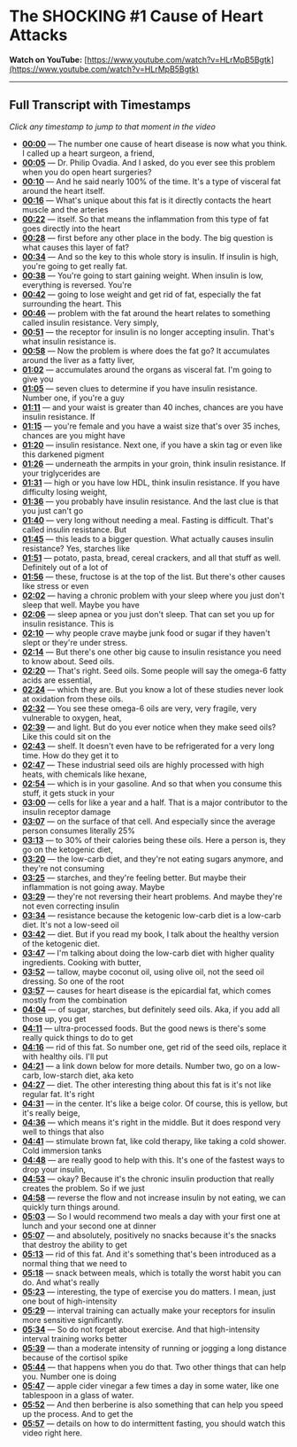 # The SHOCKING #1 Cause of Heart Attacks

**Watch on YouTube:** [https://www.youtube.com/watch?v=HLrMpB5Bgtk](https://www.youtube.com/watch?v=HLrMpB5Bgtk)

---

## Full Transcript with Timestamps

*Click any timestamp to jump to that moment in the video*

- **[00:00](https://www.youtube.com/watch?v=HLrMpB5Bgtk&t=0s)** — The number one cause of heart disease is now what you think. I called up a heart surgeon, a friend,
- **[00:05](https://www.youtube.com/watch?v=HLrMpB5Bgtk&t=5s)** — Dr. Philip Ovadia. And I asked, do you ever see this problem when you do open heart surgeries?
- **[00:10](https://www.youtube.com/watch?v=HLrMpB5Bgtk&t=10s)** — And he said nearly 100% of the time. It's a type of visceral fat around the heart itself.
- **[00:16](https://www.youtube.com/watch?v=HLrMpB5Bgtk&t=16s)** — What's unique about this fat is it directly contacts the heart muscle and the arteries
- **[00:22](https://www.youtube.com/watch?v=HLrMpB5Bgtk&t=22s)** — itself. So that means the inflammation from this type of fat goes directly into the heart
- **[00:28](https://www.youtube.com/watch?v=HLrMpB5Bgtk&t=28s)** — first before any other place in the body. The big question is what causes this layer of fat?
- **[00:34](https://www.youtube.com/watch?v=HLrMpB5Bgtk&t=34s)** — And so the key to this whole story is insulin. If insulin is high, you're going to get really fat.
- **[00:38](https://www.youtube.com/watch?v=HLrMpB5Bgtk&t=38s)** — You're going to start gaining weight. When insulin is low, everything is reversed. You're
- **[00:42](https://www.youtube.com/watch?v=HLrMpB5Bgtk&t=42s)** — going to lose weight and get rid of fat, especially the fat surrounding the heart. This
- **[00:46](https://www.youtube.com/watch?v=HLrMpB5Bgtk&t=46s)** — problem with the fat around the heart relates to something called insulin resistance. Very simply,
- **[00:51](https://www.youtube.com/watch?v=HLrMpB5Bgtk&t=51s)** — the receptor for insulin is no longer accepting insulin. That's what insulin resistance is.
- **[00:58](https://www.youtube.com/watch?v=HLrMpB5Bgtk&t=58s)** — Now the problem is where does the fat go? It accumulates around the liver as a fatty liver,
- **[01:02](https://www.youtube.com/watch?v=HLrMpB5Bgtk&t=62s)** — accumulates around the organs as visceral fat. I'm going to give you
- **[01:05](https://www.youtube.com/watch?v=HLrMpB5Bgtk&t=65s)** — seven clues to determine if you have insulin resistance. Number one, if you're a guy
- **[01:11](https://www.youtube.com/watch?v=HLrMpB5Bgtk&t=71s)** — and your waist is greater than 40 inches, chances are you have insulin resistance. If
- **[01:15](https://www.youtube.com/watch?v=HLrMpB5Bgtk&t=75s)** — you're female and you have a waist size that's over 35 inches, chances are you might have
- **[01:20](https://www.youtube.com/watch?v=HLrMpB5Bgtk&t=80s)** — insulin resistance. Next one, if you have a skin tag or even like this darkened pigment
- **[01:26](https://www.youtube.com/watch?v=HLrMpB5Bgtk&t=86s)** — underneath the armpits in your groin, think insulin resistance. If your triglycerides are
- **[01:31](https://www.youtube.com/watch?v=HLrMpB5Bgtk&t=91s)** — high or you have low HDL, think insulin resistance. If you have difficulty losing weight,
- **[01:36](https://www.youtube.com/watch?v=HLrMpB5Bgtk&t=96s)** — you probably have insulin resistance. And the last clue is that you just can't go
- **[01:40](https://www.youtube.com/watch?v=HLrMpB5Bgtk&t=100s)** — very long without needing a meal. Fasting is difficult. That's called insulin resistance. But
- **[01:45](https://www.youtube.com/watch?v=HLrMpB5Bgtk&t=105s)** — this leads to a bigger question. What actually causes insulin resistance? Yes, starches like
- **[01:51](https://www.youtube.com/watch?v=HLrMpB5Bgtk&t=111s)** — potato, pasta, bread, cereal crackers, and all that stuff as well. Definitely out of a lot of
- **[01:56](https://www.youtube.com/watch?v=HLrMpB5Bgtk&t=116s)** — these, fructose is at the top of the list. But there's other causes like stress or even
- **[02:02](https://www.youtube.com/watch?v=HLrMpB5Bgtk&t=122s)** — having a chronic problem with your sleep where you just don't sleep that well. Maybe you have
- **[02:06](https://www.youtube.com/watch?v=HLrMpB5Bgtk&t=126s)** — sleep apnea or you just don't sleep. That can set you up for insulin resistance. This is
- **[02:10](https://www.youtube.com/watch?v=HLrMpB5Bgtk&t=130s)** — why people crave maybe junk food or sugar if they haven't slept or they're under stress.
- **[02:14](https://www.youtube.com/watch?v=HLrMpB5Bgtk&t=134s)** — But there's one other big cause to insulin resistance you need to know about. Seed oils.
- **[02:20](https://www.youtube.com/watch?v=HLrMpB5Bgtk&t=140s)** — That's right. Seed oils. Some people will say the omega-6 fatty acids are essential,
- **[02:24](https://www.youtube.com/watch?v=HLrMpB5Bgtk&t=144s)** — which they are. But you know a lot of these studies never look at oxidation from these oils.
- **[02:32](https://www.youtube.com/watch?v=HLrMpB5Bgtk&t=152s)** — You see these omega-6 oils are very, very fragile, very vulnerable to oxygen, heat,
- **[02:39](https://www.youtube.com/watch?v=HLrMpB5Bgtk&t=159s)** — and light. But do you ever notice when they make seed oils? Like this could sit on the
- **[02:43](https://www.youtube.com/watch?v=HLrMpB5Bgtk&t=163s)** — shelf. It doesn't even have to be refrigerated for a very long time. How do they get it to
- **[02:47](https://www.youtube.com/watch?v=HLrMpB5Bgtk&t=167s)** — These industrial seed oils are highly processed with high heats, with chemicals like hexane,
- **[02:54](https://www.youtube.com/watch?v=HLrMpB5Bgtk&t=174s)** — which is in your gasoline. And so that when you consume this stuff, it gets stuck in your
- **[03:00](https://www.youtube.com/watch?v=HLrMpB5Bgtk&t=180s)** — cells for like a year and a half. That is a major contributor to the insulin receptor damage
- **[03:07](https://www.youtube.com/watch?v=HLrMpB5Bgtk&t=187s)** — on the surface of that cell. And especially since the average person consumes literally 25%
- **[03:13](https://www.youtube.com/watch?v=HLrMpB5Bgtk&t=193s)** — to 30% of their calories being these oils. Here a person is, they go on the ketogenic diet,
- **[03:20](https://www.youtube.com/watch?v=HLrMpB5Bgtk&t=200s)** — the low-carb diet, and they're not eating sugars anymore, and they're not consuming
- **[03:25](https://www.youtube.com/watch?v=HLrMpB5Bgtk&t=205s)** — starches, and they're feeling better. But maybe their inflammation is not going away. Maybe
- **[03:29](https://www.youtube.com/watch?v=HLrMpB5Bgtk&t=209s)** — they're not reversing their heart problems. And maybe they're not even correcting insulin
- **[03:34](https://www.youtube.com/watch?v=HLrMpB5Bgtk&t=214s)** — resistance because the ketogenic low-carb diet is a low-carb diet. It's not a low-seed oil
- **[03:42](https://www.youtube.com/watch?v=HLrMpB5Bgtk&t=222s)** — diet. But if you read my book, I talk about the healthy version of the ketogenic diet.
- **[03:47](https://www.youtube.com/watch?v=HLrMpB5Bgtk&t=227s)** — I'm talking about doing the low-carb diet with higher quality ingredients. Cooking with butter,
- **[03:52](https://www.youtube.com/watch?v=HLrMpB5Bgtk&t=232s)** — tallow, maybe coconut oil, using olive oil, not the seed oil dressing. So one of the root
- **[03:57](https://www.youtube.com/watch?v=HLrMpB5Bgtk&t=237s)** — causes for heart disease is the epicardial fat, which comes mostly from the combination
- **[04:04](https://www.youtube.com/watch?v=HLrMpB5Bgtk&t=244s)** — of sugar, starches, but definitely seed oils. Aka, if you add all those up, you get
- **[04:11](https://www.youtube.com/watch?v=HLrMpB5Bgtk&t=251s)** — ultra-processed foods. But the good news is there's some really quick things to do to get
- **[04:16](https://www.youtube.com/watch?v=HLrMpB5Bgtk&t=256s)** — rid of this fat. So number one, get rid of the seed oils, replace it with healthy oils. I'll put
- **[04:21](https://www.youtube.com/watch?v=HLrMpB5Bgtk&t=261s)** — a link down below for more details. Number two, go on a low-carb, low-starch diet, aka keto
- **[04:27](https://www.youtube.com/watch?v=HLrMpB5Bgtk&t=267s)** — diet. The other interesting thing about this fat is it's not like regular fat. It's right
- **[04:31](https://www.youtube.com/watch?v=HLrMpB5Bgtk&t=271s)** — in the center. It's like a beige color. Of course, this is yellow, but it's really beige,
- **[04:36](https://www.youtube.com/watch?v=HLrMpB5Bgtk&t=276s)** — which means it's right in the middle. But it does respond very well to things that also
- **[04:41](https://www.youtube.com/watch?v=HLrMpB5Bgtk&t=281s)** — stimulate brown fat, like cold therapy, like taking a cold shower. Cold immersion tanks
- **[04:48](https://www.youtube.com/watch?v=HLrMpB5Bgtk&t=288s)** — are really good to help with this. It's one of the fastest ways to drop your insulin,
- **[04:53](https://www.youtube.com/watch?v=HLrMpB5Bgtk&t=293s)** — okay? Because it's the chronic insulin production that really creates the problem. So if we just
- **[04:58](https://www.youtube.com/watch?v=HLrMpB5Bgtk&t=298s)** — reverse the flow and not increase insulin by not eating, we can quickly turn things around.
- **[05:03](https://www.youtube.com/watch?v=HLrMpB5Bgtk&t=303s)** — So I would recommend two meals a day with your first one at lunch and your second one at dinner
- **[05:07](https://www.youtube.com/watch?v=HLrMpB5Bgtk&t=307s)** — and absolutely, positively no snacks because it's the snacks that destroy the ability to get
- **[05:13](https://www.youtube.com/watch?v=HLrMpB5Bgtk&t=313s)** — rid of this fat. And it's something that's been introduced as a normal thing that we need to
- **[05:18](https://www.youtube.com/watch?v=HLrMpB5Bgtk&t=318s)** — snack between meals, which is totally the worst habit you can do. And what's really
- **[05:23](https://www.youtube.com/watch?v=HLrMpB5Bgtk&t=323s)** — interesting, the type of exercise you do matters. I mean, just one bout of high-intensity
- **[05:29](https://www.youtube.com/watch?v=HLrMpB5Bgtk&t=329s)** — interval training can actually make your receptors for insulin more sensitive significantly.
- **[05:34](https://www.youtube.com/watch?v=HLrMpB5Bgtk&t=334s)** — So do not forget about exercise. And that high-intensity interval training works better
- **[05:39](https://www.youtube.com/watch?v=HLrMpB5Bgtk&t=339s)** — than a moderate intensity of running or jogging a long distance because of the cortisol spike
- **[05:44](https://www.youtube.com/watch?v=HLrMpB5Bgtk&t=344s)** — that happens when you do that. Two other things that can help you. Number one is doing
- **[05:47](https://www.youtube.com/watch?v=HLrMpB5Bgtk&t=347s)** — apple cider vinegar a few times a day in some water, like one tablespoon in a glass of water.
- **[05:52](https://www.youtube.com/watch?v=HLrMpB5Bgtk&t=352s)** — And then berberine is also something that can help you speed up the process. And to get the
- **[05:57](https://www.youtube.com/watch?v=HLrMpB5Bgtk&t=357s)** — details on how to do intermittent fasting, you should watch this video right here.
